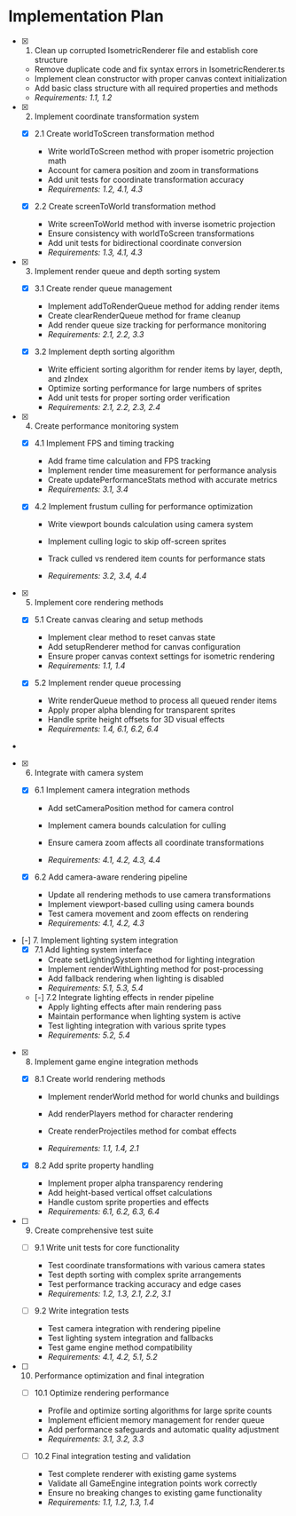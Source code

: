 # Implementation Plan

- [x] 1. Clean up corrupted IsometricRenderer file and establish core structure
  - Remove duplicate code and fix syntax errors in IsometricRenderer.ts
  - Implement clean constructor with proper canvas context initialization
  - Add basic class structure with all required properties and methods
  - _Requirements: 1.1, 1.2_

- [x] 2. Implement coordinate transformation system
  - [x] 2.1 Create worldToScreen transformation method
    - Write worldToScreen method with proper isometric projection math
    - Account for camera position and zoom in transformations
    - Add unit tests for coordinate transformation accuracy
    - _Requirements: 1.2, 4.1, 4.3_

  - [x] 2.2 Create screenToWorld transformation method
    - Write screenToWorld method with inverse isometric projection
    - Ensure consistency with worldToScreen transformations
    - Add unit tests for bidirectional coordinate conversion
    - _Requirements: 1.3, 4.1, 4.3_

- [x] 3. Implement render queue and depth sorting system
  - [x] 3.1 Create render queue management
    - Implement addToRenderQueue method for adding render items
    - Create clearRenderQueue method for frame cleanup
    - Add render queue size tracking for performance monitoring
    - _Requirements: 2.1, 2.2, 3.3_

  - [x] 3.2 Implement depth sorting algorithm
    - Write efficient sorting algorithm for render items by layer, depth, and zIndex
    - Optimize sorting performance for large numbers of sprites
    - Add unit tests for proper sorting order verification
    - _Requirements: 2.1, 2.2, 2.3, 2.4_

- [x] 4. Create performance monitoring system
  - [x] 4.1 Implement FPS and timing tracking
    - Add frame time calculation and FPS tracking
    - Implement render time measurement for performance analysis
    - Create updatePerformanceStats method with accurate metrics
    - _Requirements: 3.1, 3.4_

  - [x] 4.2 Implement frustum culling for performance optimization
    - Write viewport bounds calculation using camera system

    - Implement culling logic to skip off-screen sprites
    - Track culled vs rendered item counts for performance stats
    - _Requirements: 3.2, 3.4, 4.4_

- [x] 5. Implement core rendering methods
  - [x] 5.1 Create canvas clearing and setup methods
    - Implement clear method to reset canvas state
    - Add setupRenderer method for canvas configuration
    - Ensure proper canvas context settings for isometric rendering
    - _Requirements: 1.1, 1.4_

  - [x] 5.2 Implement render queue processing
    - Write renderQueue method to process all queued render items
    - Apply proper alpha blending for transparent sprites
    - Handle sprite height offsets for 3D visual effects
    - _Requirements: 1.4, 6.1, 6.2, 6.4_

-

- [x] 6. Integrate with camera system
  - [x] 6.1 Implement camera integration methods
    - Add setCameraPosition method for camera control

    - Implement camera bounds calculation for culling
    - Ensure camera zoom affects all coordinate transformations
    - _Requirements: 4.1, 4.2, 4.3, 4.4_

  - [x] 6.2 Add camera-aware rendering pipeline
    - Update all rendering methods to use camera transformations
    - Implement viewport-based culling using camera bounds
    - Test camera movement and zoom effects on rendering
    - _Requirements: 4.1, 4.2, 4.3_

- [-] 7. Implement lighting system integration
  - [x] 7.1 Add lighting system interface
    - Create setLightingSystem method for lighting integration
    - Implement renderWithLighting method for post-processing
    - Add fallback rendering when lighting is disabled
    - _Requirements: 5.1, 5.3, 5.4_

  - [-] 7.2 Integrate lighting effects in render pipeline
    - Apply lighting effects after main rendering pass
    - Maintain performance when lighting system is active
    - Test lighting integration with various sprite types
    - _Requirements: 5.2, 5.4_

- [x] 8. Implement game engine integration methods
  - [x] 8.1 Create world rendering methods
    - Implement renderWorld method for world chunks and buildings

    - Add renderPlayers method for character rendering
    - Create renderProjectiles method for combat effects
    - _Requirements: 1.1, 1.4, 2.1_

  - [x] 8.2 Add sprite property handling
    - Implement proper alpha transparency rendering
    - Add height-based vertical offset calculations
    - Handle custom sprite properties and effects
    - _Requirements: 6.1, 6.2, 6.3, 6.4_

- [ ] 9. Create comprehensive test suite
  - [ ] 9.1 Write unit tests for core functionality
    - Test coordinate transformations with various camera states
    - Test depth sorting with complex sprite arrangements
    - Test performance tracking accuracy and edge cases
    - _Requirements: 1.2, 1.3, 2.1, 2.2, 3.1_

  - [ ] 9.2 Write integration tests
    - Test camera integration with rendering pipeline
    - Test lighting system integration and fallbacks
    - Test game engine method compatibility
    - _Requirements: 4.1, 4.2, 5.1, 5.2_

- [ ] 10. Performance optimization and final integration
  - [ ] 10.1 Optimize rendering performance
    - Profile and optimize sorting algorithms for large sprite counts
    - Implement efficient memory management for render queue
    - Add performance safeguards and automatic quality adjustment
    - _Requirements: 3.1, 3.2, 3.3_

  - [ ] 10.2 Final integration testing and validation
    - Test complete renderer with existing game systems
    - Validate all GameEngine integration points work correctly
    - Ensure no breaking changes to existing game functionality
    - _Requirements: 1.1, 1.2, 1.3, 1.4_
